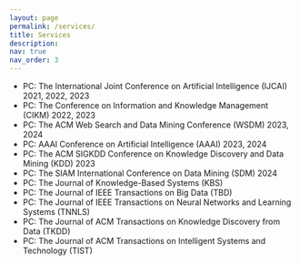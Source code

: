 ```yaml
---
layout: page
permalink: /services/
title: Services
description:
nav: true
nav_order: 3
---
```


- PC: The International Joint Conference on Artificial Intelligence (IJCAI) 2021, 2022, 2023
- PC: The Conference on Information and Knowledge Management (CIKM) 2022, 2023
- PC: The ACM Web Search and Data Mining Conference (WSDM) 2023, 2024
- PC: AAAI Conference on Artificial Intelligence (AAAI) 2023, 2024
- PC: The ACM SIGKDD Conference on Knowledge Discovery and Data Mining (KDD) 2023
- PC: The SIAM International Conference on Data Mining (SDM) 2024
- PC: The Journal of Knowledge-Based Systems (KBS)
- PC: The Journal of IEEE Transactions on Big Data (TBD)
- PC: The Journal of IEEE Transactions on Neural Networks and Learning Systems (TNNLS)
- PC: The Journal of ACM Transactions on Knowledge Discovery from Data (TKDD)
- PC: The Journal of ACM Transactions on Intelligent Systems and Technology (TIST)